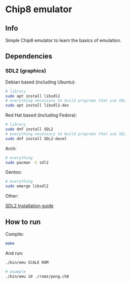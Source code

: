 # Chip8 emulator

## Info

Simple Chip8 emulator to learn the basics of emulation.

## Dependencies

### SDL2 (graphics)

Debian based (including Ubuntu):

```bash
# library
sudo apt install libsdl2
# everything necessary to build programs that use SDL
sudo apt install libsdl2-dev
```

Red Hat based (including Fedora):

```bash
# library
sudo dnf install SDL2
# everything necessary to build programs that use SDL
sudo dnf install SDL2-devel
```

Arch:

```bash
# everything
sudo pacman -S sdl2
```

Gentoo:

```bash
# everything
sudo emerge libsdl2
```

Other:

[SDL2 Installation guide](https://wiki.libsdl.org/SDL2/Installation)

## How to run

Compile:

```bash
make
```

And run:

```bash
./bin/emu SCALE ROM
```

```bash
# example
./bin/emu 10 ./roms/pong.ch8
```
